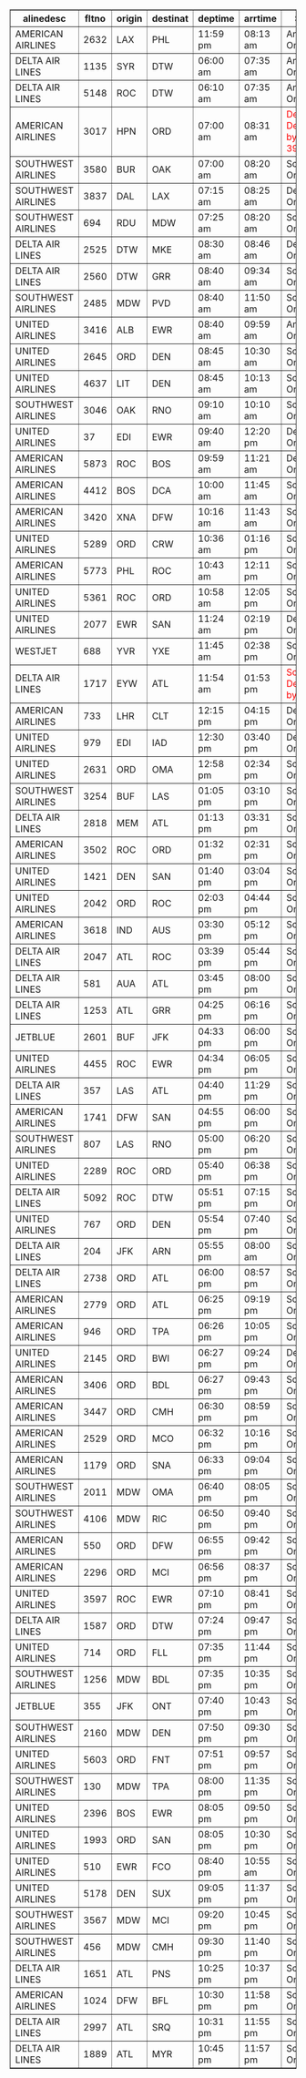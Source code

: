 <table border="1"><tr><th>alinedesc</th><th>fltno</th><th>origin</th><th>destinat</th><th>deptime</th><th>arrtime</th><th>Status</th></tr><tr><td>AMERICAN AIRLINES</td><td>2632</td><td>LAX</td><td>PHL</td><td>11:59 pm</td><td>08:13 am</td><td>Arrived On time</td></tr><tr><td>DELTA AIR LINES</td><td>1135</td><td>SYR</td><td>DTW</td><td>06:00 am</td><td>07:35 am</td><td>Arrived On time</td></tr><tr><td>DELTA AIR LINES</td><td>5148</td><td>ROC</td><td>DTW</td><td>06:10 am</td><td>07:35 am</td><td>Arrived On time</td></tr><tr><td>AMERICAN AIRLINES</td><td>3017</td><td>HPN</td><td>ORD</td><td>07:00 am</td><td>08:31 am</td><td><span style="color:red"><span style="color:red">Departed Delayed by 1h 39m</span></span></td></tr><tr><td>SOUTHWEST AIRLINES</td><td>3580</td><td>BUR</td><td>OAK</td><td>07:00 am</td><td>08:20 am</td><td>Scheduled On time</td></tr><tr><td>SOUTHWEST AIRLINES</td><td>3837</td><td>DAL</td><td>LAX</td><td>07:15 am</td><td>08:25 am</td><td>Departed On time</td></tr><tr><td>SOUTHWEST AIRLINES</td><td>694</td><td>RDU</td><td>MDW</td><td>07:25 am</td><td>08:20 am</td><td>Scheduled On time</td></tr><tr><td>DELTA AIR LINES</td><td>2525</td><td>DTW</td><td>MKE</td><td>08:30 am</td><td>08:46 am</td><td>Departed On time</td></tr><tr><td>DELTA AIR LINES</td><td>2560</td><td>DTW</td><td>GRR</td><td>08:40 am</td><td>09:34 am</td><td>Scheduled On time</td></tr><tr><td>SOUTHWEST AIRLINES</td><td>2485</td><td>MDW</td><td>PVD</td><td>08:40 am</td><td>11:50 am</td><td>Scheduled On time</td></tr><tr><td>UNITED AIRLINES</td><td>3416</td><td>ALB</td><td>EWR</td><td>08:40 am</td><td>09:59 am</td><td>Arrived On time</td></tr><tr><td>UNITED AIRLINES</td><td>2645</td><td>ORD</td><td>DEN</td><td>08:45 am</td><td>10:30 am</td><td>Scheduled On time</td></tr><tr><td>UNITED AIRLINES</td><td>4637</td><td>LIT</td><td>DEN</td><td>08:45 am</td><td>10:13 am</td><td>Scheduled On time</td></tr><tr><td>SOUTHWEST AIRLINES</td><td>3046</td><td>OAK</td><td>RNO</td><td>09:10 am</td><td>10:10 am</td><td>Scheduled On time</td></tr><tr><td>UNITED AIRLINES</td><td>37</td><td>EDI</td><td>EWR</td><td>09:40 am</td><td>12:20 pm</td><td>Departed On time</td></tr><tr><td>AMERICAN AIRLINES</td><td>5873</td><td>ROC</td><td>BOS</td><td>09:59 am</td><td>11:21 am</td><td>Departed On time</td></tr><tr><td>AMERICAN AIRLINES</td><td>4412</td><td>BOS</td><td>DCA</td><td>10:00 am</td><td>11:45 am</td><td>Scheduled On time</td></tr><tr><td>AMERICAN AIRLINES</td><td>3420</td><td>XNA</td><td>DFW</td><td>10:16 am</td><td>11:43 am</td><td>Scheduled On time</td></tr><tr><td>UNITED AIRLINES</td><td>5289</td><td>ORD</td><td>CRW</td><td>10:36 am</td><td>01:16 pm</td><td>Scheduled On time</td></tr><tr><td>AMERICAN AIRLINES</td><td>5773</td><td>PHL</td><td>ROC</td><td>10:43 am</td><td>12:11 pm</td><td>Scheduled On time</td></tr><tr><td>UNITED AIRLINES</td><td>5361</td><td>ROC</td><td>ORD</td><td>10:58 am</td><td>12:05 pm</td><td>Scheduled On time</td></tr><tr><td>UNITED AIRLINES</td><td>2077</td><td>EWR</td><td>SAN</td><td>11:24 am</td><td>02:19 pm</td><td>Departed On time</td></tr><tr><td>WESTJET</td><td>688</td><td>YVR</td><td>YXE</td><td>11:45 am</td><td>02:38 pm</td><td>Scheduled On time</td></tr><tr><td>DELTA AIR LINES</td><td>1717</td><td>EYW</td><td>ATL</td><td>11:54 am</td><td>01:53 pm</td><td><span style="color:red"><span style="color:red">Scheduled Delayed by 20m</span></span></td></tr><tr><td>AMERICAN AIRLINES</td><td>733</td><td>LHR</td><td>CLT</td><td>12:15 pm</td><td>04:15 pm</td><td>Departed On time</td></tr><tr><td>UNITED AIRLINES</td><td>979</td><td>EDI</td><td>IAD</td><td>12:30 pm</td><td>03:40 pm</td><td>Departed On time</td></tr><tr><td>UNITED AIRLINES</td><td>2631</td><td>ORD</td><td>OMA</td><td>12:58 pm</td><td>02:34 pm</td><td>Scheduled On time</td></tr><tr><td>SOUTHWEST AIRLINES</td><td>3254</td><td>BUF</td><td>LAS</td><td>01:05 pm</td><td>03:10 pm</td><td>Scheduled On time</td></tr><tr><td>DELTA AIR LINES</td><td>2818</td><td>MEM</td><td>ATL</td><td>01:13 pm</td><td>03:31 pm</td><td>Scheduled On time</td></tr><tr><td>AMERICAN AIRLINES</td><td>3502</td><td>ROC</td><td>ORD</td><td>01:32 pm</td><td>02:31 pm</td><td>Scheduled On time</td></tr><tr><td>UNITED AIRLINES</td><td>1421</td><td>DEN</td><td>SAN</td><td>01:40 pm</td><td>03:04 pm</td><td>Scheduled On time</td></tr><tr><td>UNITED AIRLINES</td><td>2042</td><td>ORD</td><td>ROC</td><td>02:03 pm</td><td>04:44 pm</td><td>Scheduled On time</td></tr><tr><td>AMERICAN AIRLINES</td><td>3618</td><td>IND</td><td>AUS</td><td>03:30 pm</td><td>05:12 pm</td><td>Scheduled On time</td></tr><tr><td>DELTA AIR LINES</td><td>2047</td><td>ATL</td><td>ROC</td><td>03:39 pm</td><td>05:44 pm</td><td>Scheduled On time</td></tr><tr><td>DELTA AIR LINES</td><td>581</td><td>AUA</td><td>ATL</td><td>03:45 pm</td><td>08:00 pm</td><td>Scheduled On time</td></tr><tr><td>DELTA AIR LINES</td><td>1253</td><td>ATL</td><td>GRR</td><td>04:25 pm</td><td>06:16 pm</td><td>Scheduled On time</td></tr><tr><td>JETBLUE</td><td>2601</td><td>BUF</td><td>JFK</td><td>04:33 pm</td><td>06:00 pm</td><td>Scheduled On time</td></tr><tr><td>UNITED AIRLINES</td><td>4455</td><td>ROC</td><td>EWR</td><td>04:34 pm</td><td>06:05 pm</td><td>Scheduled On time</td></tr><tr><td>DELTA AIR LINES</td><td>357</td><td>LAS</td><td>ATL</td><td>04:40 pm</td><td>11:29 pm</td><td>Scheduled On time</td></tr><tr><td>AMERICAN AIRLINES</td><td>1741</td><td>DFW</td><td>SAN</td><td>04:55 pm</td><td>06:00 pm</td><td>Scheduled On time</td></tr><tr><td>SOUTHWEST AIRLINES</td><td>807</td><td>LAS</td><td>RNO</td><td>05:00 pm</td><td>06:20 pm</td><td>Scheduled On time</td></tr><tr><td>UNITED AIRLINES</td><td>2289</td><td>ROC</td><td>ORD</td><td>05:40 pm</td><td>06:38 pm</td><td>Scheduled On time</td></tr><tr><td>DELTA AIR LINES</td><td>5092</td><td>ROC</td><td>DTW</td><td>05:51 pm</td><td>07:15 pm</td><td>Scheduled On time</td></tr><tr><td>UNITED AIRLINES</td><td>767</td><td>ORD</td><td>DEN</td><td>05:54 pm</td><td>07:40 pm</td><td>Scheduled On time</td></tr><tr><td>DELTA AIR LINES</td><td>204</td><td>JFK</td><td>ARN</td><td>05:55 pm</td><td>08:00 am</td><td>Scheduled On time</td></tr><tr><td>DELTA AIR LINES</td><td>2738</td><td>ORD</td><td>ATL</td><td>06:00 pm</td><td>08:57 pm</td><td>Scheduled On time</td></tr><tr><td>AMERICAN AIRLINES</td><td>2779</td><td>ORD</td><td>ATL</td><td>06:25 pm</td><td>09:19 pm</td><td>Scheduled On time</td></tr><tr><td>AMERICAN AIRLINES</td><td>946</td><td>ORD</td><td>TPA</td><td>06:26 pm</td><td>10:05 pm</td><td>Scheduled On time</td></tr><tr><td>UNITED AIRLINES</td><td>2145</td><td>ORD</td><td>BWI</td><td>06:27 pm</td><td>09:24 pm</td><td>Departed On time</td></tr><tr><td>AMERICAN AIRLINES</td><td>3406</td><td>ORD</td><td>BDL</td><td>06:27 pm</td><td>09:43 pm</td><td>Scheduled On time</td></tr><tr><td>AMERICAN AIRLINES</td><td>3447</td><td>ORD</td><td>CMH</td><td>06:30 pm</td><td>08:59 pm</td><td>Scheduled On time</td></tr><tr><td>AMERICAN AIRLINES</td><td>2529</td><td>ORD</td><td>MCO</td><td>06:32 pm</td><td>10:16 pm</td><td>Scheduled On time</td></tr><tr><td>AMERICAN AIRLINES</td><td>1179</td><td>ORD</td><td>SNA</td><td>06:33 pm</td><td>09:04 pm</td><td>Scheduled On time</td></tr><tr><td>SOUTHWEST AIRLINES</td><td>2011</td><td>MDW</td><td>OMA</td><td>06:40 pm</td><td>08:05 pm</td><td>Scheduled On time</td></tr><tr><td>SOUTHWEST AIRLINES</td><td>4106</td><td>MDW</td><td>RIC</td><td>06:50 pm</td><td>09:40 pm</td><td>Scheduled On time</td></tr><tr><td>AMERICAN AIRLINES</td><td>550</td><td>ORD</td><td>DFW</td><td>06:55 pm</td><td>09:42 pm</td><td>Scheduled On time</td></tr><tr><td>AMERICAN AIRLINES</td><td>2296</td><td>ORD</td><td>MCI</td><td>06:56 pm</td><td>08:37 pm</td><td>Scheduled On time</td></tr><tr><td>UNITED AIRLINES</td><td>3597</td><td>ROC</td><td>EWR</td><td>07:10 pm</td><td>08:41 pm</td><td>Scheduled On time</td></tr><tr><td>DELTA AIR LINES</td><td>1587</td><td>ORD</td><td>DTW</td><td>07:24 pm</td><td>09:47 pm</td><td>Scheduled On time</td></tr><tr><td>UNITED AIRLINES</td><td>714</td><td>ORD</td><td>FLL</td><td>07:35 pm</td><td>11:44 pm</td><td>Scheduled On time</td></tr><tr><td>SOUTHWEST AIRLINES</td><td>1256</td><td>MDW</td><td>BDL</td><td>07:35 pm</td><td>10:35 pm</td><td>Scheduled On time</td></tr><tr><td>JETBLUE</td><td>355</td><td>JFK</td><td>ONT</td><td>07:40 pm</td><td>10:43 pm</td><td>Scheduled On time</td></tr><tr><td>SOUTHWEST AIRLINES</td><td>2160</td><td>MDW</td><td>DEN</td><td>07:50 pm</td><td>09:30 pm</td><td>Scheduled On time</td></tr><tr><td>UNITED AIRLINES</td><td>5603</td><td>ORD</td><td>FNT</td><td>07:51 pm</td><td>09:57 pm</td><td>Scheduled On time</td></tr><tr><td>SOUTHWEST AIRLINES</td><td>130</td><td>MDW</td><td>TPA</td><td>08:00 pm</td><td>11:35 pm</td><td>Scheduled On time</td></tr><tr><td>UNITED AIRLINES</td><td>2396</td><td>BOS</td><td>EWR</td><td>08:05 pm</td><td>09:50 pm</td><td>Scheduled On time</td></tr><tr><td>UNITED AIRLINES</td><td>1993</td><td>ORD</td><td>SAN</td><td>08:05 pm</td><td>10:30 pm</td><td>Scheduled On time</td></tr><tr><td>UNITED AIRLINES</td><td>510</td><td>EWR</td><td>FCO</td><td>08:40 pm</td><td>10:55 am</td><td>Scheduled On time</td></tr><tr><td>UNITED AIRLINES</td><td>5178</td><td>DEN</td><td>SUX</td><td>09:05 pm</td><td>11:37 pm</td><td>Scheduled On time</td></tr><tr><td>SOUTHWEST AIRLINES</td><td>3567</td><td>MDW</td><td>MCI</td><td>09:20 pm</td><td>10:45 pm</td><td>Scheduled On time</td></tr><tr><td>SOUTHWEST AIRLINES</td><td>456</td><td>MDW</td><td>CMH</td><td>09:30 pm</td><td>11:40 pm</td><td>Scheduled On time</td></tr><tr><td>DELTA AIR LINES</td><td>1651</td><td>ATL</td><td>PNS</td><td>10:25 pm</td><td>10:37 pm</td><td>Scheduled On time</td></tr><tr><td>AMERICAN AIRLINES</td><td>1024</td><td>DFW</td><td>BFL</td><td>10:30 pm</td><td>11:58 pm</td><td>Scheduled On time</td></tr><tr><td>DELTA AIR LINES</td><td>2997</td><td>ATL</td><td>SRQ</td><td>10:31 pm</td><td>11:55 pm</td><td>Scheduled On time</td></tr><tr><td>DELTA AIR LINES</td><td>1889</td><td>ATL</td><td>MYR</td><td>10:45 pm</td><td>11:57 pm</td><td>Scheduled On time</td></tr></table>
